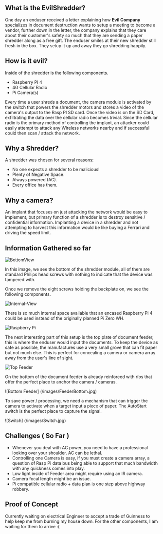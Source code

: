 ## What is the EvilShredder?

One day an enduser received a letter explaining how **Evil Company** specializes in document destruction wants to setup a meeting to become a vendor, further down in the letter, the company explains that they care about their customer's safety so much that they are sending a paper shredder along as a free gift. The enduser smiles at their new shredder still fresh in the box. They setup it up and away they go shredding happily.
## How is it evil? 

Inside of the shredder is the following components. 

- Raspberry PI 4 
- 4G Cellular Radio 
- Pi Camera(s)

Every time a user shreds a document, the camera module is activated by the switch that powers the shredder motors and stores a video of the camera's output to the Rasp PI SD card.  Once the video is on the SD Card, exfiltrating the data over the cellular radio becomes trivial. Since the cellular radio is the primary method of controlling the implant, an attacker could easily attempt to attack any Wireless networks nearby and if successful could then scan / attack the network.   
   


## Why a Shredder? 
 
A shredder was chosen for several reasons: 

- No one expects a shredder to be malicious! 
- Plenty of Negative Space. 
- Always powered (AC).
- Every office has them. 


## Why a camera? 

An implant that focuses on just attacking the network would be easy to implement, but primary function of a shredder is to destroy sensitive / confidential information. Implanting a device in a shredder and not attempting to harvest this information would be like buying a Ferrari and driving the speed limit. 



## Information Gathered so far


![BottomView](/images/BottomView.jpg)

In this image, we see the bottom of the shredder module, all of them are standard Philips head screws with nothing to indicate that the device was tampered with.


Once we remove the eight screws holding the backplate on, we see the following components.

![Internal-View](/images/InternalView.jpg)


There is so much internal space available that an encased Raspberry Pi 4 could be used instead of the originally planned Pi Zero WH.

![Raspberry Pi](/images/CircuitRasp.jpg)


The next interesting part of this setup is the top plate of document feeder, this is where the enduser would input the documents. To keep the device as safe as possible, the manufactures use a very small grove that can fit paper but not much else. This is perfect for concealing a camera or camera array away from the user's line of sight.

![Top Feeder](/images/FeederTop.jpg)


On the bottom of the document feeder is already reinforced with ribs that offer the perfect place to anchor the camera / cameras. 

![Bottom Feeder] (/images/FeederBottom.jpg)

To save power / processing, we need a mechanism that can trigger the camera to activate when a target input a piece of paper.  The AutoStart switch is the perfect place to capture the signal.

![Switch] (/images/Switch.jpg)
 
## Challenges  ( So Far )

- Whenever you deal with AC power, you need to have a professional looking over your shoulder. AC can be lethal. 
- Controlling one Camera is easy, if you must create a camera array, a question of Rasp PI data bus being able to support that much bandwidth with any quickness comes into play.
- Low light inside of Feeder area might require using an IR camera. 
- Camera focal length might be an issue. 
- Pi compatible cellular radio + data plan is one step above highway robbery.


## Proof of Concept 

Currently waiting on electrical Engineer to accept a trade of Guinness to help keep me from burning my house down. For the other components, I am waiting for them to arrive :(
